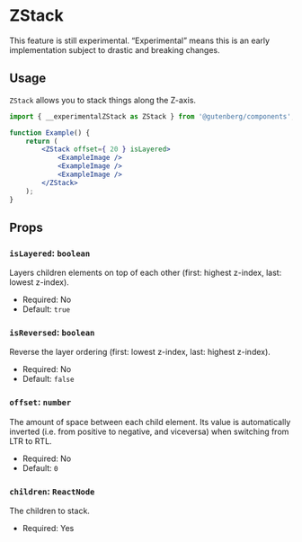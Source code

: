 # ZStack

<div class="callout callout-alert">
This feature is still experimental. “Experimental” means this is an early implementation subject to drastic and breaking changes.
</div>

## Usage

`ZStack` allows you to stack things along the Z-axis.

```jsx
import { __experimentalZStack as ZStack } from '@gutenberg/components';

function Example() {
	return (
		<ZStack offset={ 20 } isLayered>
			<ExampleImage />
			<ExampleImage />
			<ExampleImage />
		</ZStack>
	);
}
```

## Props

### `isLayered`: `boolean`

Layers children elements on top of each other (first: highest z-index, last: lowest z-index).

-   Required: No
-   Default: `true`

### `isReversed`: `boolean`

Reverse the layer ordering (first: lowest z-index, last: highest z-index).

-   Required: No
-   Default: `false`

### `offset`: `number`

The amount of space between each child element. Its value is automatically inverted (i.e. from positive to negative, and viceversa) when switching from LTR to RTL.

-   Required: No
-   Default: `0`

### `children`: `ReactNode`

The children to stack.

-   Required: Yes
